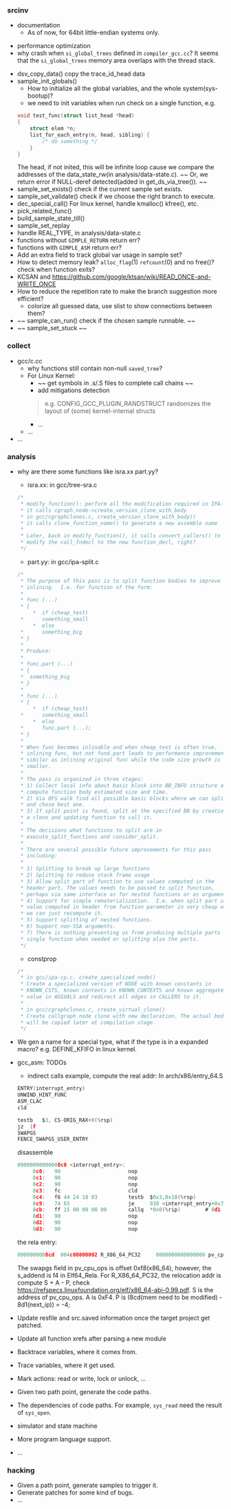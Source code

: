 ### srcinv
- documentation
	- As of now, for 64bit little-endian systems only.
+ performance optimization
+ why crash when `si_global_trees` defined in `compiler_gcc.cc`? It seems that
the `si_global_trees` memory area overlaps with the thread stack.
- dsv_copy_data() copy the trace_id_head data
- sample_init_globals()
	- How to initialize all the global variables, and the whole system(sys-bootup)?
	- we need to init variables when run check on a single function, e.g.
	```c
	void test_func(struct list_head *head)
	{
		struct elem *n;
		list_for_each_entry(n, head, sibling) {
			/* do something */
		}
	}
	```
	The head, if not inited, this will be infinite loop cause we compare
	the addresses of the data_state_rw(in analysis/data-state.c).
	~~ Or, we return error if NULL-deref detected(added in get_ds_via_tree()). ~~
- sample_set_exists()		check if the current sample set exists.
- sample_set_validate()		check if we choose the right branch to execute.
- dec_special_call()		For linux kernel, handle kmalloc() kfree(), etc.
- pick_related_func()
- build_sample_state_till()
- sample_set_replay
- handle REAL_TYPE, in analysis/data-state.c
- functions without `GIMPLE_RETURN`		return err?
- functions with `GIMPLE_ASM`			return err?
- Add an extra field to track global var usage in sample set?
- How to detect memory leak? `alloc_flag`(1) `refcount`(0) and no free()? check when function exits?
- KCSAN and https://github.com/google/ktsan/wiki/READ_ONCE-and-WRITE_ONCE
- How to reduce the repetition rate to make the branch suggestion more efficient?
	- colorize all guessed data, use slist to show connections between them?
- ~~ sample_can_run()		check if the chosen sample runnable. ~~
- ~~ sample_set_stuck ~~



### collect
+ gcc/c.cc
	+ why functions still contain non-null `saved_tree`?
	+ For Linux Kernel:
		+ ~~ get symbols in .s/.S files to complete call chains ~~
		+ add mitigations detection
		> e.g. CONFIG_GCC_PLUGIN_RANDSTRUCT randomizes the layout
		> of (some) kernel-internal structs
		+ ...
	+ ...
+ ...



### analysis
+ why are there some functions like isra.xx part.yy?
	- isra.xx: in gcc/tree-sra.c
	```c
	/*
	 * modify_function(): perform all the modification required in IPA-SRA
	 * it calls cgraph_node->create_version_clone_with_body
	 * in gcc/cgraphclones.c, create_version_clone_with_body()
	 * it calls clone_function_name() to generate a new assemble name
	 *
	 * Later, back in modify_function(), it calls convert_callers() to
	 * modify the call_fndecl to the new function_decl, right?
	 */
	```
	- part.yy: in gcc/ipa-split.c
	```c
	/*
	 * The purpose of this pass is to split function bodies to improve
	 * inlining.  I.e. for function of the form:
	 *
	 * func (...)
	 * {
         *	if (cheap_test)
	 *		something_small
         *	else
	 *		something_big
	 * }
	 *
	 * Produce:
	 *
	 * func.part (...)
	 * {
	 *	something_big
	 * }
	 *
	 * func (...)
	 * {
         *	if (cheap_test)
	 *		something_small
         *	else
	 *		func.part (...);
	 * }
	 *
	 * When func becomes inlinable and when cheap_test is often true,
	 * inlining func, but not fund.part leads to performance improvement
	 * similar as inlining original func while the code size growth is
	 * smaller.
	 *
	 * The pass is organized in three stages:
	 * 1) Collect local info about basic block into BB_INFO structure and
	 * compute function body estimated size and time.
	 * 2) Via DFS walk find all possible basic blocks where we can split
	 * and chose best one.
	 * 3) If split point is found, split at the specified BB by creating
	 * a clone and updating function to call it.
	 *
	 * The decisions what functions to split are in
	 * execute_split_functions and consider_split.
	 *
	 * There are several possible future improvements for this pass
	 * including:
	 *
	 * 1) Splitting to break up large functions
	 * 2) Splitting to reduce stack frame usage
	 * 3) Allow split part of function to use values computed in the
	 * header part. The values needs to be passed to split function,
	 * perhaps via same interface as for nested functions or as argument.
	 * 4) Support for simple rematerialization.  I.e. when split part use
	 * value computed in header from function parameter in very cheap way,
	 * we can just recompute it.
	 * 5) Support splitting of nested functions.
	 * 6) Support non-SSA arguments.
	 * 7) There is nothing preventing us from producing multiple parts of
	 * single function when needed or splitting also the parts.
	 */
	```
	- constprop
	```c
	/*
	 * in gcc/ipa-cp.c, create_specialized_node()
	 * Create a specialized version of NODE with known constants in
	 * KNOWN_CSTS, known contexts in KNOWN_CONTEXTS and known aggregate
	 * value in AGGVALS and redirect all edges in CALLERS to it.
	 *
	 * in gcc/cgraphclones.c, create_virtual_clone()
	 * Create callgraph node clone with new declaration. The actual body
	 * will be copied later at compilation stage.
	 */
	```

+ We gen a name for a special type, what if the type is in a expanded macro? e.g. DEFINE\_KFIFO in linux kernel.
+ gcc\_asm: TODOs
	- indirect calls example, compute the real addr:
	In arch/x86/entry_64.S
	```c
	ENTRY(interrupt_entry)
	UNWIND_HINT_FUNC
	ASM_CLAC
	cld

	testb	$3, CS-ORIG_RAX+8(%rsp)
	jz	1f
	SWAPGS
	FENCE_SWAPGS_USER_ENTRY
	```
	disassemble
	```c
	00000000000008c0 <interrupt_entry>:
	     8c0:	90                   	nop
	     8c1:	90                   	nop
	     8c2:	90                   	nop
	     8c3:	fc                   	cld    
	     8c4:	f6 44 24 18 03       	testb  $0x3,0x18(%rsp)
	     8c9:	74 65                	je     930 <interrupt_entry+0x70>
	     8cb:	ff 15 00 00 00 00    	callq  *0x0(%rip)        # 8d1 <interrupt_entry+0x11>
	     8d1:	90                   	nop
	     8d2:	90                   	nop
	     8d3:	90                   	nop
	```
	the rela entry:
	```c
	0000000008cd  004c00000002 R_X86_64_PC32     0000000000000000 pv_cpu_ops + f4
	```
	The swapgs field in pv_cpu_ops is offset 0xf8(x86_64), however, the
	s_addend is f4 in Elf64_Rela.
	For R_X86_64_PC32, the relocation addr is compute S + A - P, check
	https://refspecs.linuxfoundation.org/elf/x86_64-abi-0.99.pdf.
	S is the address of pv_cpu_ops.
	A is 0xF4.
	P is (8cd(mem need to be modified) - 8d1(next_ip)) = -4;
+ Update resfile and src.saved information once the target project get patched.
+ Update all function xrefs after parsing a new module
+ Backtrace variables, where it comes from.
+ Trace variables, where it get used.
+ Mark actions: read or write, lock or unlock, ...
+ Given two path point, generate the code paths.
+ The dependencies of code paths. For example, `sys_read` need the result of `sys_open`.
+ simulator and state machine
+ More program language support.
+ ...



### hacking
+ Given a path point, generate samples to trigger it.
+ Generate patches for some kind of bugs.
+ ...
